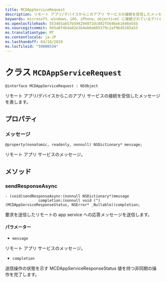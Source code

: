```yaml
---
title: MCDAppServiceRequest
description: リモート アプリ/デバイスからこのアプリ サービスの接続を受信したメッセージを表します。
keywords: microsoft、windows、iOS、iPhone、objectiveC に接続されているデバイス、プロジェクトのローマ
ms.openlocfilehash: 553403ab57b594294072dc082f5646eb1646e55b
ms.sourcegitcommit: 945a0f4bda02e3b4eb9a665379c2af9bd5285a53
ms.translationtype: MT
ms.contentlocale: ja-JP
ms.lasthandoff: 04/18/2019
ms.locfileid: "59800534"
---
```

# <a name="class-mcdappservicerequest"></a>クラス `MCDAppServiceRequest`

```
@interface MCDAppServiceRequest : NSObject
```
リモート アプリ/デバイスからこのアプリ サービスの接続を受信したメッセージを表します。

## <a name="properties"></a>プロパティ

### <a name="message"></a>メッセージ 
`@property(nonatomic, readonly, nonnull) NSDictionary* message;`

リモート アプリ サービスのメッセージ。

## <a name="methods"></a>メソッド

### <a name="sendresponseasync"></a>sendResponseAsync 
```
- (void)sendResponseAsync:(nonnull NSDictionary*)message
               completion:(nonnull void (^)(MCDAppServiceResponseStatus, NSError* _Nullable))completion;
```

要求を送信したリモートの app service への応答メッセージを送信します。

#### <a name="parameters"></a>パラメーター
* `message` 

リモート アプリ サービスのメッセージ。

* `completion`     

送信操作の状態を示す MCDAppServiceResponseStatus 値を持つ非同期の操作を完了します。
